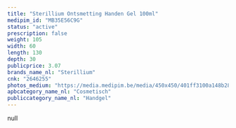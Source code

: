 ```yaml
---
title: "Sterillium Ontsmetting Handen Gel 100ml"
medipim_id: "MB35E56C9G"
status: "active"
prescription: false
weight: 105
width: 60
length: 130
depth: 30
publicprice: 3.07
brands_name_nl: "Sterillium"
cnk: "2646255"
photos_medium: "https://media.medipim.be/media/450x450/401ff3100a148b286bfa371c5cf3abb8ec0129d7.jpg"
apbcategory_name_nl: "Cosmetisch"
publiccategory_name_nl: "Handgel"
---
```

null

